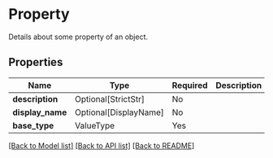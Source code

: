 # Property

Details about some property of an object.

## Properties
| Name | Type | Required | Description |
| ------------ | ------------- | ------------- | ------------- |
**description** | Optional[StrictStr] | No |  |
**display_name** | Optional[DisplayName] | No |  |
**base_type** | ValueType | Yes |  |


[[Back to Model list]](../../../README.md#models-v2-link) [[Back to API list]](../../README.md#documentation-for-api-endpoints) [[Back to README]](../../README.md)

